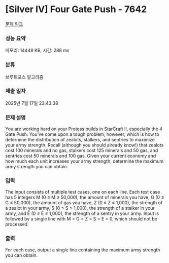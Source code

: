 # [Silver IV] Four Gate Push - 7642 

[문제 링크](https://www.acmicpc.net/problem/7642) 

### 성능 요약

메모리: 14448 KB, 시간: 288 ms

### 분류

브루트포스 알고리즘

### 제출 일자

2025년 7월 17일 23:43:38

### 문제 설명

<p>You are working hard on your Protoss builds in StarCraft II, especially the 4 Gate Push. You’ve come upon a tough problem, however, which is how to determine the distribution of zealots, stalkers, and sentries to maximize your army strength. Recall (although you should already know!) that zealots cost 100 minerals and no gas, stalkers cost 125 minerals and 50 gas, and sentries cost 50 minerals and 100 gas. Given your current economy and how much each unit increases your army strength, determine the maximum army strength you can obtain.</p>

### 입력 

 <p>The input consists of multiple test cases, one on each line. Each test case has 5 integers M (0 ≤ M ≤ 50,000), the amount of minerals you have, G (0 ≤ G ≤ 50,000), the amount of gas you have, Z (0 ≤ Z ≤ 1,000), the strength of a zealot in your army, S (0 ≤ S ≤ 1,000), the strength of a stalker in your army, and E (0 ≤ E ≤ 1,000), the strength of a sentry in your army. Input is followed by a single line with M = G = Z = S = E = 0, which should not be processed.</p>

### 출력 

 <p>For each case, output a single line containing the maximum army strength you can obtain.</p>

